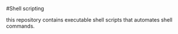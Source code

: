 #Shell scripting

this repository  contains executable shell scripts that automates shell commands.
